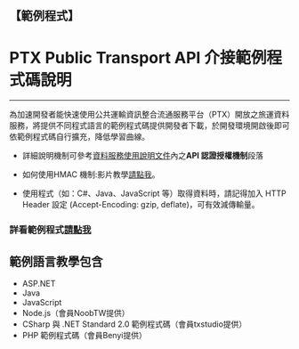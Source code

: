 ## 【範例程式】
# PTX Public Transport API 介接範例程式碼說明

---

為加速開發者能快速使用公共運輸資訊整合流通服務平台（PTX）開放之旅運資料服務，將提供不同程式語言的範例程式碼提供開發者下載，於開發環境開啟後即可依範例程式碼自行擴充，降低學習曲線。


- 詳細說明機制可參考[資料服務使用說明文件](https://gist.github.com/ptxmotc/383118204ecf7192bdf96bc0197bb981)內之**API 認證授權機制**段落

- 如何使用HMAC 機制:影片教學[請點我](https://www.youtube.com/watch?v=m6mjfnvfeZE&feature=youtu.be)。

- 使用程式（如：C#、Java、JavaScript 等）取得資料時，請記得加入 HTTP Header 設定 (Accept-Encoding: gzip, deflate)，可有效減傳輸量。

### 詳看範例程式[請點我](https://github.com/ptxmotc/Sample-code/blob/master/README.md)

## 範例語言教學包含

- ASP.NET
- Java
- JavaScript
- Node.js（會員NoobTW提供）
- CSharp 與 .NET Standard 2.0 範例程式碼（會員txstudio提供）
- PHP 範例程式碼（會員Benyi提供）



